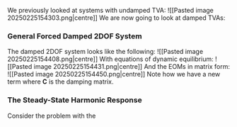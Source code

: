 We previously looked at systems with undamped TVA:
![[Pasted image 20250225154303.png|centre]]
We are now going to look at damped TVAs:
### General Forced Damped 2DOF System
The damped 2DOF system looks like the following:
![[Pasted image 20250225154408.png|centre]]
With equations of dynamic equilibrium:
![[Pasted image 20250225154431.png|centre]]
And the EOMs in matrix form:
![[Pasted image 20250225154450.png|centre]]
Note how we have a new term where $\mathbf{C}$ is the damping matrix.
### The Steady-State Harmonic Response
Consider the problem with the